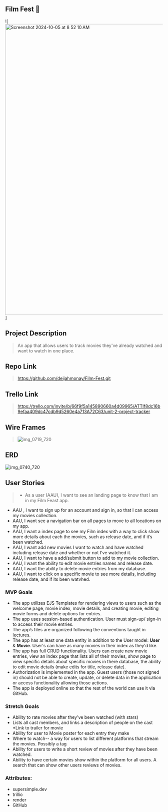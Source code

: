 ## Film Fest  🍿


![<img width="930" alt="Screenshot 2024-10-05 at 8 52 10 AM" src="https://github.com/user-attachments/assets/c1c6aa7c-9964-4f79-b4e1-4e10a01b42dc">]


## Project Description
> An app that allows users to track movies they've already watched and want to watch in one place.

## Repo Link
> https://github.com/deijahmonay/Film-Fest.git

## Trello Link
>https://trello.com/invite/b/66f9f5a145890660a4d09965/ATTIf8dc16b9efaa409dc47cdb9d5260e4a713A72C63/unit-2-project-tracker

## Wire Frames
> ![img_0719_720](https://media.git.generalassemb.ly/user/53181/files/04dc9f09-e24a-4403-9973-6dff363bd914)

## ERD
>
![img_0740_720](https://media.git.generalassemb.ly/user/53181/files/2eaab435-f83a-439b-8473-ea6b392b6316)


## User Stories
> * As a user (AAU), I want to see an  landing page to know that I am in my Film Feast app.
* AAU , I want to sign up for an account and sign in, so that I can access my movies collection.
* AAU, I want see a navigation bar on all pages to move to all locations on my app.
* AAU, I want a index page to see my Film index with a way to click show more details about each the movies, such as release date, and if it’s been watched.
* AAU, I want add new movies I want to watch and have watched including release date and whether or not I've watched it. 
* AAU,  I want to have a add/submit  button to add to my movie collection.
* AAU, I want the ability to edit movie entries names and release date. 
* AAU, I want the ability to delete movie entries from my database.
* AAU, I want to click on a specific movie to see more details, including release date, and if its been watvhed.

### MVP Goals
* The app utilizes EJS Templates for rendering views to users such as the welcome page, movie index, movie details, and creating movie, editing movie forms and delete options for entries.
* The app uses session-based authentication. User must sign-up/ sign-in to access their movie entries.
* The app’s files are organized following the conventions taught in lectures.
* The app has at least one data entity in addition to the User model: **User** & **Movie**. User's can have as many movies in their index as they'd like.
* The app has full CRUD functionality. Users can create new movie entries, view an index page that lists all of their movies, show page to view specific details about specific movies in there database, the ability to edit movie details (make edits for title, release date).
* Authorization is implemented in the app. Guest users (those not signed in) should not be able to create, update, or delete data in the application or access functionality allowing those actions.
* The app is deployed online so that the rest of the world can use it via GitHub.

### Stretch Goals
* Ability to rate movies after they've been watched (with stars)
* Lists all cast members, and links a description of people on the cast
*Link to trailer for movie 
* Ability for user to Movie poster for each entry they make
* Where to watch-- a way for users to list different platforms that stream the movies. Possibly a tag
* Ability for users to write a short review of movies after they have been watched.
* Ability to have certain movies show within the platform for all users. A search that can show other users reviews of movies.

### Attributes:
* supersimple.dev
* trillio
* render
* GitHub